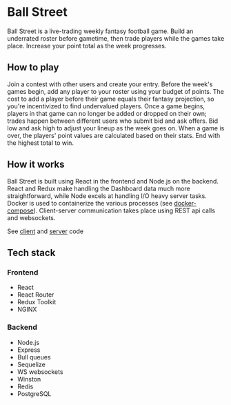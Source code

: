 # Ball Street

Ball Street is a live-trading weekly fantasy football game. Build an underrated roster before gametime, then trade players while the games take place. Increase your point total as the week progresses.

## How to play

Join a contest with other users and create your entry. Before the week's games begin, add any player to your roster using your budget of points. The cost to add a player before their game equals their fantasy projection, so you're incentivized to find undervalued players. Once a game begins, players in that game can no longer be added or dropped on their own; trades happen between different users who submit bid and ask offers. Bid low and ask high to adjust your lineup as the week goes on. When a game is over, the players' point values are calculated based on their stats. End with the highest total to win.

## How it works

Ball Street is built using React in the frontend and Node.js on the backend. React and Redux make handling the Dashboard data much more straightforward, while Node excels at handling I/O heavy server tasks. Docker is used to containerize the various processes (see [docker-compose](https://github.com/benb116/Ball-Street/blob/master/docker-compose.yml)). Client-server communication takes place using REST api calls and websockets.

See [client](https://github.com/benb116/Ball-Street/blob/master/client) and [server](https://github.com/benb116/Ball-Street/blob/master/server) code

## Tech stack

### Frontend
* React
* React Router
* Redux Toolkit
* NGINX

### Backend
* Node.js
* Express
* Bull queues
* Sequelize
* WS websockets
* Winston
* Redis
* PostgreSQL